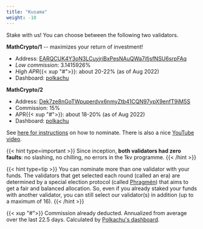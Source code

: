 ```yaml
---
title: "Kusama"
weight: -10
---
```


Stake with us! You can choose between the following two validators.


**MathCrypto/1** -- maximizes your return of investment! 
- Address: [EARQCUK4Y3oN3LCuyjriBxPesNAuQWa7ifjsfNSU6srpFAq](https://kusama.subscan.io/validator/EARQCUK4Y3oN3LCuyjriBxPesNAuQWa7ifjsfNSU6srpFAq)
- *Low commission*: 3.1415926% 
- *High APR*{{< xup "#">}}: about 20-22% (as of Aug 2022)
- Dashboard: [polkachu](https://polkachu.com/kusama/validators/EARQCUK4Y3oN3LCuyjriBxPesNAuQWa7ifjsfNSU6srpFAq)


**MathCrypto/2** 
- Address: [Dek7ze8nGoTWpuperdvx6nmyZtb41CQN97ypX9enfT9jM5S](https://kusama.subscan.io/validator/Dek7ze8nGoTWpuperdvx6nmyZtb41CQN97ypX9enfT9jM5S)
- Commission: 15%
- APR{{< xup "#">}}: about 18-20% (as of Aug 2022)
- Dashboard: [polkachu](https://polkachu.com/kusama/validators/Dek7ze8nGoTWpuperdvx6nmyZtb41CQN97ypX9enfT9jM5S)

See [here for instructions](https://wiki.polkadot.network/docs/maintain-guides-how-to-nominate-polkadot#step-2-nominate-a-validator) on how to nominate. There is also a nice [YouTube video](https://www.youtube.com/watch?v=FCXC0CDhyS4).


{{< hint type=important >}}
Since inception, **both validators had zero faults**: no slashing, no chilling, no errors in the 1kv programme.
{{< /hint >}}



{{< hint type=tip >}}
You can nominate more than one validator with your funds. The validators that get selected each round (called an era) are determined by a special election protocol (called [Phragmén](https://wiki.polkadot.network/docs/learn-phragmen)) that aims to get a fair and balanced allocation. So, even if you already staked your funds with another validator, you can still select our validator(s) in addition (up to a maximum of 16).
{{< /hint >}}

{{< xup "#">}} Commission already deducted. Annualized from average over the last 22.5 days. Calculated by [Polkachu's dashboard](https://polkachu.com).

